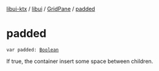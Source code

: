[libui-ktx](../../index.md) / [libui](../index.md) / [GridPane](index.md) / [padded](./padded.md)

# padded

`var padded: `[`Boolean`](https://kotlinlang.org/api/latest/jvm/stdlib/kotlin/-boolean/index.html)

If true, the container insert some space between children.

